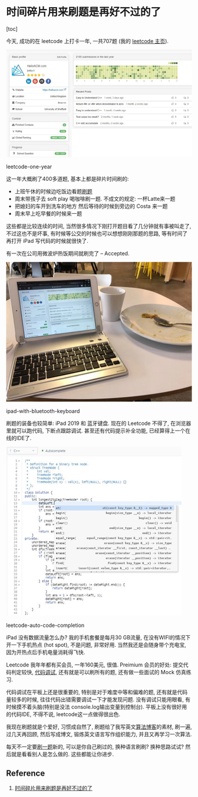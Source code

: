 # 时间碎片用来刷题是再好不过的了

[toc]

今天, 成功的在 leetcode 上打卡一年, 一共707题 (我的 [leetcode 主页](https://leetcode.com/justyy)).

[<img src="./img/leetcode-one-year.jpg" alt="leetcode-one-year 时间碎片用来刷题是再好不过的了 I.T. 学习笔记 折腾 程序员 " style="zoom: 80%;" />](https://justyy.com/wp-content/uploads/2020/03/leetcode-one-year.jpg)

leetcode-one-year

这一年大概刷了400多道题, 基本上都是碎片时间刷的:

- 上班午休的时候边吃饭边看题[刷题](https://justyy.com/archives/31192)
- 周末带孩子去 soft play 喝咖啡刷一题. 不成文的规定: 一杯Latte来一题
- 把媳妇的车开到洗车的地方 然后等待的时候到旁边的 Costa 来一题
- 周末早上吃早餐的时候来一题

这些都是比较连续的时间, 当然很多情况下刚打开题目看了几分钟就有事被叫走了, 不过这也不是坏事, 有时候等公交的时候也可以想想刚刚那题的思路, 等有时间了再打开 iPad 写代码的时候就很快了.

有一次在公司用微波炉热饭期间就刷完了 – Accepted.

[<img src="./img/ipad-with-bluetooth-keyboard.jpg" alt="ipad-with-bluetooth-keyboard 时间碎片用来刷题是再好不过的了 I.T. 学习笔记 折腾 程序员 " style="zoom: 50%;" />](https://justyy.com/wp-content/uploads/2020/03/ipad-with-bluetooth-keyboard.jpg)

ipad-with-bluetooth-keyboard



刷题的装备也较简单: iPad 2019 和 蓝牙键盘. 现在的 Leetcode 不得了, 在浏览器里就可以跑代码, 下断点跟踪调试. 甚至还有代码提示补全功能, 已经算得上一个在线的IDE了.

[<img src="./img/leetcode-auto-code-completion.jpg" alt="leetcode-auto-code-completion 时间碎片用来刷题是再好不过的了 I.T. 学习笔记 折腾 程序员 " style="zoom: 80%;" />](https://justyy.com/wp-content/uploads/2020/03/leetcode-auto-code-completion.jpg)

leetcode-auto-code-completion

iPad 没有数据流量怎么办? 我的手机套餐是每月30 GB流量, 在没有WIFI的情况下开一下手机热点 (hot spot), 不是问题, 非常好用. 当然我还是会随身带个充电宝, 因为开热点后手机电量消耗得飞快.

Leetcode 我年年都有买会员, 一年160美元, 很值. Preimium 会员的好处: 提交代码判定较快, [代码调试](https://justyy.com/archives/31427), 还有就是可以刷所有的题, 还有做一些面试的 Mock 仿真练习.



代码调试在平板上还是很重要的, 特别是对于难度中等和偏难的题, 还有就是代码量较多的时候, 往往代码出错需要调试一下才能发现问题. 没有调试只能用眼看, 有时候摸不着头脑(特别是没法 console.log输出变量到控制台). 平板上没有很好用的代码IDE, 不得不说, leetcode这一点做得很出色.

我现在刷题就是个爱好, 习惯成自然了, 刷题给了我写英文[算法博客](https://helloacm.com/)的素材, 刷一遍, 过几天再回顾, 然后写成博文, 锻炼英文语言写作组织能力, 并且又再学习一次算法.

每天不一定要[刷一题](https://justyy.com/archives/6471)新的, 可以是你自己刷过的, 换种语言刷刷? 换种思路试试? 然后就是看看别人是怎么做的. 这些都能让你进步.





## Reference 

1. [时间碎片用来刷题是再好不过的了](https://justyy.com/archives/32015)